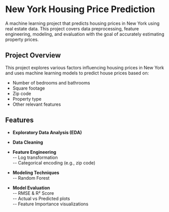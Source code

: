 #  New York Housing Price Prediction

A machine learning project that predicts housing prices in New York using real estate data. This project covers data preprocessing, feature engineering, modeling, and evaluation with the goal of accurately estimating property prices.


## Project Overview

This project explores various factors influencing housing prices in New York and uses machine learning models to predict house prices based on:

- Number of bedrooms and bathrooms  
- Square footage  
- Zip code  
- Property type  
- Other relevant features  


##  Features
-  **Exploratory Data Analysis (EDA)**  
-  **Data Cleaning**  
-  **Feature Engineering**  
  -- Log transformation  
  -- Categorical encoding (e.g., zip code)  
-  **Modeling Techniques**  
  -- Random Forest

-  **Model Evaluation**  
  -- RMSE & R² Score  
  -- Actual vs Predicted plots  
  -- Feature Importance visualizations  

